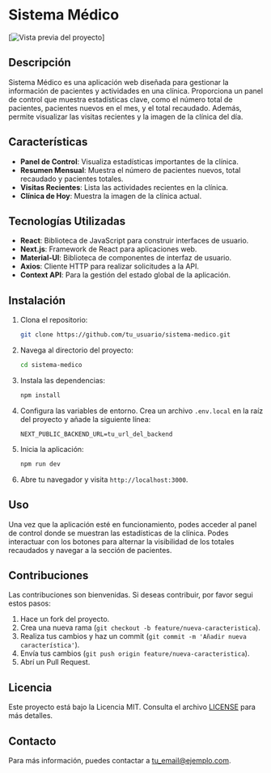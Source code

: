 # Sistema Médico

[![Vista previa del proyecto](assets/demo/demo-preview.png)]

## Descripción

Sistema Médico es una aplicación web diseñada para gestionar la información de pacientes y actividades en una clínica. 
Proporciona un panel de control que muestra estadísticas clave, como el número total de pacientes, pacientes nuevos en el mes, 
y el total recaudado. Además, permite visualizar las visitas recientes y la imagen de la clínica del día.

## Características

- **Panel de Control**: Visualiza estadísticas importantes de la clínica.
- **Resumen Mensual**: Muestra el número de pacientes nuevos, total recaudado y pacientes totales.
- **Visitas Recientes**: Lista las actividades recientes en la clínica.
- **Clínica de Hoy**: Muestra la imagen de la clínica actual.

## Tecnologías Utilizadas

- **React**: Biblioteca de JavaScript para construir interfaces de usuario.
- **Next.js**: Framework de React para aplicaciones web.
- **Material-UI**: Biblioteca de componentes de interfaz de usuario.
- **Axios**: Cliente HTTP para realizar solicitudes a la API.
- **Context API**: Para la gestión del estado global de la aplicación.

## Instalación

1. Clona el repositorio:

   ```bash
   git clone https://github.com/tu_usuario/sistema-medico.git
   ```

2. Navega al directorio del proyecto:

   ```bash
   cd sistema-medico
   ```

3. Instala las dependencias:

   ```bash
   npm install
   ```

4. Configura las variables de entorno. Crea un archivo `.env.local` en la raíz del proyecto y añade la siguiente línea:

   ```plaintext
   NEXT_PUBLIC_BACKEND_URL=tu_url_del_backend
   ```

5. Inicia la aplicación:

   ```bash
   npm run dev
   ```

6. Abre tu navegador y visita `http://localhost:3000`.

## Uso

Una vez que la aplicación esté en funcionamiento, podes acceder al panel de control donde se muestran las estadísticas de la clínica. 
Podes interactuar con los botones para alternar la visibilidad de los totales recaudados y navegar a la sección de pacientes.

## Contribuciones

Las contribuciones son bienvenidas. Si deseas contribuir, por favor segui estos pasos:

1. Hace un fork del proyecto.
2. Crea una nueva rama (`git checkout -b feature/nueva-caracteristica`).
3. Realiza tus cambios y haz un commit (`git commit -m 'Añadir nueva característica'`).
4. Envía tus cambios (`git push origin feature/nueva-caracteristica`).
5. Abrí un Pull Request.

## Licencia

Este proyecto está bajo la Licencia MIT. Consulta el archivo [LICENSE](LICENSE) para más detalles.

## Contacto

Para más información, puedes contactar a [tu_email@ejemplo.com](mailto:agustinaltamirano2024@gmail.com).
